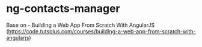 # ng-contacts-manager
Base on - Building a Web App From Scratch With AngularJS 
(https://code.tutsplus.com/courses/building-a-web-app-from-scratch-with-angularjs)
